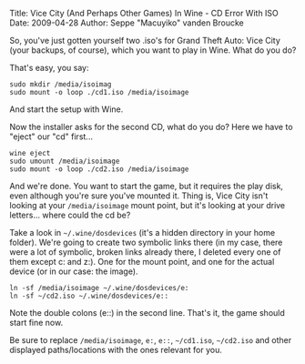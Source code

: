 Title: Vice City (And Perhaps Other Games) In Wine - CD Error With ISO
Date: 2009-04-28
Author: Seppe "Macuyiko" vanden Broucke

So, you've just gotten yourself two .iso's for Grand Theft Auto: Vice City (your backups, of course), which you want to play in Wine. What do you do?  
That's easy, you say:      sudo mkdir /media/isoimag
    sudo mount -o loop ./cd1.iso /media/isoimageAnd start the setup with Wine.  
Now the installer asks for the second CD, what do you do? Here we have to "eject" our "cd" first...  
    wine eject      sudo umount /media/isoimage      sudo mount -o loop ./cd2.iso /media/isoimage
And we're done. You want to start the game, but it requires the play disk, even although you're sure you've mounted it. Thing is, Vice City isn't looking at your `/media/isoimage` mount point, but it's looking at your drive letters... where could the cd be?  
Take a look in `~/.wine/dosdevices` (it's a hidden directory in your home folder). We're going to create two symbolic links there (in my case, there were a lot of symbolic, broken links already there, I deleted every one of them except c: and z:). One for the mount point, and one for the actual device (or in our case: the image).  
    ln -sf /media/isoimage ~/.wine/dosdevices/e:      ln -sf ~/cd2.iso ~/.wine/dosdevices/e::Note the double colons (e::) in the second line. That's it, the game should start fine now.  
Be sure to replace `/media/isoimage`, `e:`, `e::`, `~/cd1.iso`, `~/cd2.iso` and other displayed paths/locations with the ones relevant for you. 
